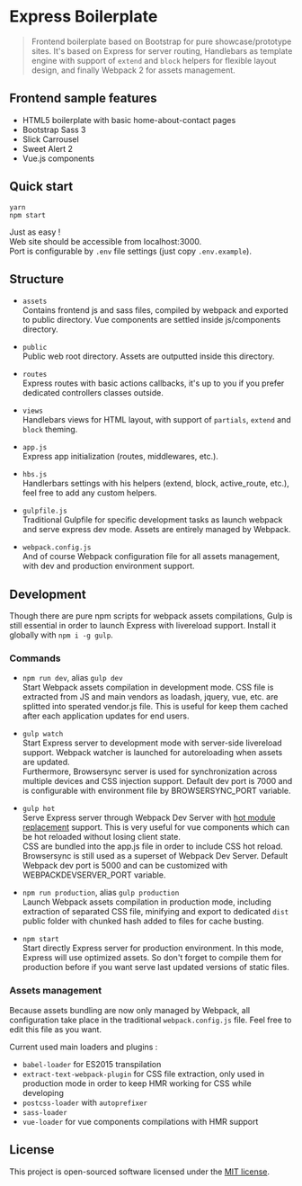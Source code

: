 # Express Boilerplate

> Frontend boilerplate based on Bootstrap for pure showcase/prototype sites. It's based on Express for server routing, Handlebars as template engine with support of `extend` and `block` helpers for flexible layout design, and finally Webpack 2 for assets management.

## Frontend sample features

* HTML5 boilerplate with basic home-about-contact pages
* Bootstrap Sass 3
* Slick Carrousel
* Sweet Alert 2
* Vue.js components

## Quick start

```shell
yarn
npm start
```

Just as easy !  
Web site should be accessible from localhost:3000.  
Port is configurable by `.env` file settings (just copy `.env.example`).

## Structure

* `assets`  
Contains frontend js and sass files, compiled by webpack and exported to public directory. Vue components are settled inside js/components directory.

* `public`  
Public web root directory. Assets are outputted inside this directory.

* `routes`  
Express routes with basic actions callbacks, it's up to you if you prefer dedicated controllers classes outside.

* `views`  
Handlebars views for HTML layout, with support of `partials`, `extend` and `block` theming.

* `app.js`  
Express app initialization (routes, middlewares, etc.).

* `hbs.js`  
Handlerbars settings with his helpers (extend, block, active_route, etc.), feel free to add any custom helpers.

* `gulpfile.js`  
Traditional Gulpfile for specific development tasks as launch webpack and serve express dev mode. Assets are entirely managed by Webpack.

* `webpack.config.js`  
And of course Webpack configuration file for all assets management, with dev and production environment support.

## Development

Though there are pure npm scripts for webpack assets compilations, Gulp is still essential in order to launch Express with livereload support. Install it globally with `npm i -g gulp`.

### Commands

* `npm run dev`, alias `gulp dev`  
Start Webpack assets compilation in development mode. CSS file is extracted from JS and main vendors as loadash, jquery, vue, etc. are splitted into sperated vendor.js file. This is useful for keep them cached after each application updates for end users.

* `gulp watch`  
Start Express server to development mode with server-side livereload support. Webpack watcher is launched for autoreloading when assets are updated.  
Furthermore, Browsersync server is used for synchronization across multiple devices and CSS injection support. Default dev port is 7000 and is configurable with environment file by BROWSERSYNC_PORT variable.

* `gulp hot`  
Serve Express server through Webpack Dev Server with [hot module replacement](https://webpack.js.org/concepts/hot-module-replacement/) support. This is very useful for vue components which can be hot reloaded without losing client state.  
CSS are bundled into the app.js file in order to include CSS hot reload. Browsersync is still used as a superset of Webpack Dev Server. Default Webpack dev port is 5000 and can be customized with WEBPACKDEVSERVER_PORT variable.

* `npm run production`, alias `gulp production`  
Launch Webpack assets compilation in production mode, including extraction of separated CSS file, minifying and export to dedicated `dist` public folder with chunked hash added to files for cache busting.

* `npm start`  
Start directly Express server for production environment. In this mode, Express will use optimized assets. So don't forget to compile them for production before if you want serve last updated versions of static files.

### Assets management

Because assets bundling are now only managed by Webpack, all configuration take place in the traditional `webpack.config.js` file. Feel free to edit this file as you want.

Current used main loaders and plugins :
* `babel-loader` for ES2015 transpilation
* `extract-text-webpack-plugin` for CSS file extraction, only used in production mode in order to keep HMR working for CSS while developing
* `postcss-loader` with `autoprefixer`
* `sass-loader`
* `vue-loader` for vue components compilations with HMR support

## License

This project is open-sourced software licensed under the [MIT license](https://adr1enbe4udou1n.mit-license.org).

